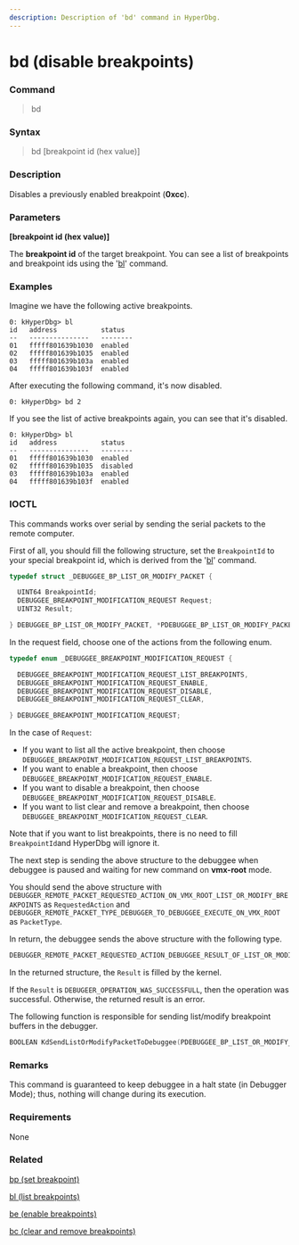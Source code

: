 ```yaml
---
description: Description of 'bd' command in HyperDbg.
---
```


# bd \(disable breakpoints\)

### Command

> bd

### Syntax

> bd \[breakpoint id \(hex value\)\]

### Description

Disables a previously enabled breakpoint \(**0xcc**\).

### Parameters

**\[breakpoint id \(hex value\)\]**

The **breakpoint id** of the target breakpoint. You can see a list of breakpoints and breakpoint ids using the '[bl](https://docs.hyperdbg.org/commands/debugging-commands/bl)' command.

### Examples

Imagine we have the following active breakpoints.

```text
0: kHyperDbg> bl
id   address           status
--   ---------------   --------
01   fffff801639b1030  enabled
02   fffff801639b1035  enabled
03   fffff801639b103a  enabled
04   fffff801639b103f  enabled
```

After executing the following command, it's now disabled.

```text
0: kHyperDbg> bd 2
```

If you see the list of active breakpoints again, you can see that it's disabled.

```text
0: kHyperDbg> bl
id   address           status
--   ---------------   --------
01   fffff801639b1030  enabled
02   fffff801639b1035  disabled
03   fffff801639b103a  enabled
04   fffff801639b103f  enabled
```

### IOCTL

This commands works over serial by sending the serial packets to the remote computer.

First of all, you should fill the following structure, set the `BreakpointId` to your special breakpoint id, which is derived from the '[bl](https://docs.hyperdbg.org/commands/debugging-commands/bl)' command.

```c
typedef struct _DEBUGGEE_BP_LIST_OR_MODIFY_PACKET {

  UINT64 BreakpointId;
  DEBUGGEE_BREAKPOINT_MODIFICATION_REQUEST Request;
  UINT32 Result;

} DEBUGGEE_BP_LIST_OR_MODIFY_PACKET, *PDEBUGGEE_BP_LIST_OR_MODIFY_PACKET;
```

In the request field, choose one of the actions from the following enum.

```c
typedef enum _DEBUGGEE_BREAKPOINT_MODIFICATION_REQUEST {

  DEBUGGEE_BREAKPOINT_MODIFICATION_REQUEST_LIST_BREAKPOINTS,
  DEBUGGEE_BREAKPOINT_MODIFICATION_REQUEST_ENABLE,
  DEBUGGEE_BREAKPOINT_MODIFICATION_REQUEST_DISABLE,
  DEBUGGEE_BREAKPOINT_MODIFICATION_REQUEST_CLEAR,

} DEBUGGEE_BREAKPOINT_MODIFICATION_REQUEST;
```

In the case of `Request`:

* If you want to list all the active breakpoint, then choose `DEBUGGEE_BREAKPOINT_MODIFICATION_REQUEST_LIST_BREAKPOINTS`.
* If you want to enable a breakpoint, then choose `DEBUGGEE_BREAKPOINT_MODIFICATION_REQUEST_ENABLE`.
* If you want to disable a breakpoint, then choose `DEBUGGEE_BREAKPOINT_MODIFICATION_REQUEST_DISABLE`.
* If you want to list clear and remove a breakpoint, then choose `DEBUGGEE_BREAKPOINT_MODIFICATION_REQUEST_CLEAR`.

Note that if you want to list breakpoints, there is no need to fill `BreakpointId`and HyperDbg will ignore it.

The next step is sending the above structure to the debuggee when debuggee is paused and waiting for new command on **vmx-root** mode.

You should send the above structure with `DEBUGGER_REMOTE_PACKET_REQUESTED_ACTION_ON_VMX_ROOT_LIST_OR_MODIFY_BREAKPOINTS` as `RequestedAction` and `DEBUGGER_REMOTE_PACKET_TYPE_DEBUGGER_TO_DEBUGGEE_EXECUTE_ON_VMX_ROOT` as `PacketType`.

In return, the debuggee sends the above structure with the following type.

```c
DEBUGGER_REMOTE_PACKET_REQUESTED_ACTION_DEBUGGEE_RESULT_OF_LIST_OR_MODIFY_BREAKPOINTS
```

In the returned structure, the `Result` is filled by the kernel.

If the `Result` is `DEBUGEER_OPERATION_WAS_SUCCESSFULL`, then the operation was successful. Otherwise, the returned result is an error.

The following function is responsible for sending list/modify breakpoint buffers in the debugger.

```c
BOOLEAN KdSendListOrModifyPacketToDebuggee(PDEBUGGEE_BP_LIST_OR_MODIFY_PACKET ListOrModifyPacket);
```

### Remarks

This command is guaranteed to keep debuggee in a halt state \(in Debugger Mode\); thus, nothing will change during its execution.

### Requirements

None

### Related

[bp \(set breakpoint\)](https://docs.hyperdbg.org/commands/debugging-commands/bp)

[bl \(list breakpoints\)](https://docs.hyperdbg.org/commands/debugging-commands/bl)

[be \(enable breakpoints\)](https://docs.hyperdbg.org/commands/debugging-commands/be)

[bc \(clear and remove breakpoints\)](https://docs.hyperdbg.org/commands/debugging-commands/bc)

